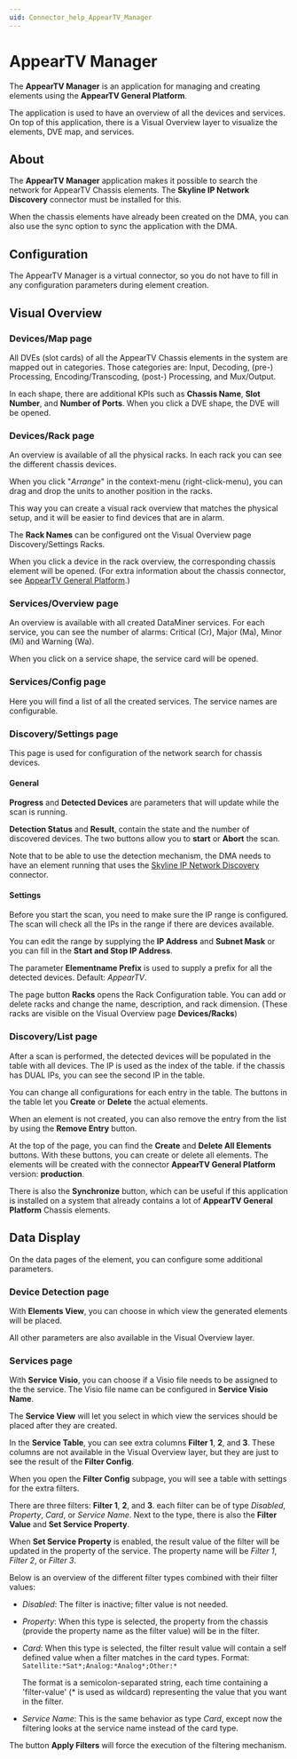 ```yaml
---
uid: Connector_help_AppearTV_Manager
---
```


# AppearTV Manager

The **AppearTV Manager** is an application for managing and creating elements using the **AppearTV General Platform**.

The application is used to have an overview of all the devices and services. On top of this application, there is a Visual Overview layer to visualize the elements, DVE map, and services.

## About

The **AppearTV Manager** application makes it possible to search the network for AppearTV Chassis elements. The **Skyline IP Network Discovery** connector must be installed for this.

When the chassis elements have already been created on the DMA, you can also use the sync option to sync the application with the DMA.

## Configuration

The AppearTV Manager is a virtual connector, so you do not have to fill in any configuration parameters during element creation.

## Visual Overview

### Devices/Map page

All DVEs (slot cards) of all the AppearTV Chassis elements in the system are mapped out in categories. Those categories are: Input, Decoding, (pre-) Processing, Encoding/Transcoding, (post-) Processing, and Mux/Output.

In each shape, there are additional KPIs such as **Chassis Name**, **Slot Number**, and **Number of Ports**. When you click a DVE shape, the DVE will be opened.

### Devices/Rack page

An overview is available of all the physical racks. In each rack you can see the different chassis devices.

When you click "*Arrange*" in the context-menu (right-click-menu), you can drag and drop the units to another position in the racks.

This way you can create a visual rack overview that matches the physical setup, and it will be easier to find devices that are in alarm.

The **Rack Names** can be configured ont the Visual Overview page Discovery/Settings Racks.

When you click a device in the rack overview, the corresponding chassis element will be opened. (For extra information about the chassis connector, see [AppearTV General Platform](xref:Connector_help_AppearTV_General_Platform).)

### Services/Overview page

An overview is available with all created DataMiner services. For each service, you can see the number of alarms: Critical (Cr), Major (Ma), Minor (Mi) and Warning (Wa).

When you click on a service shape, the service card will be opened.

### Services/Config page

Here you will find a list of all the created services. The service names are configurable.

### Discovery/Settings page

This page is used for configuration of the network search for chassis devices.

#### General

**Progress** and **Detected Devices** are parameters that will update while the scan is running.

**Detection Status** and **Result**, contain the state and the number of discovered devices. The two buttons allow you to **start** or **Abort** the scan.

Note that to be able to use the detection mechanism, the DMA needs to have an element running that uses the [Skyline IP Network Discovery](xref:Connector_help_Skyline_IP_Network_Discovery) connector.

#### Settings

Before you start the scan, you need to make sure the IP range is configured. The scan will check all the IPs in the range if there are devices available.

You can edit the range by supplying the **IP Address** and **Subnet Mask** or you can fill in the **Start and Stop IP Address**.

The parameter **Elementname Prefix** is used to supply a prefix for all the detected devices. Default: *AppearTV*.

The page button **Racks** opens the Rack Configuration table. You can add or delete racks and change the name, description, and rack dimension. (These racks are visible on the Visual Overview page **Devices/Racks**)

### Discovery/List page

After a scan is performed, the detected devices will be populated in the table with all devices. The IP is used as the index of the table. if the chassis has DUAL IPs, you can see the second IP in the table.

You can change all configurations for each entry in the table. The buttons in the table let you **Create** or **Delete** the actual elements.

When an element is not created, you can also remove the entry from the list by using the **Remove Entry** button.

At the top of the page, you can find the **Create** and **Delete All Elements** buttons. With these buttons, you can create or delete all elements. The elements will be created with the connector **AppearTV General Platform** version: **production**.

There is also the **Synchronize** button, which can be useful if this application is installed on a system that already contains a lot of **AppearTV General Platform** Chassis elements.

## Data Display

On the data pages of the element, you can configure some additional parameters.

### Device Detection page

With **Elements View**, you can choose in which view the generated elements will be placed.

All other parameters are also available in the Visual Overview layer.

### Services page

With **Service Visio**, you can choose if a Visio file needs to be assigned to the the service. The Visio file name can be configured in **Service Visio Name**.

The **Service View** will let you select in which view the services should be placed after they are created.

In the **Service Table**, you can see extra columns **Filter 1**, **2**, and **3**. These columns are not available in the Visual Overview layer, but they are just to see the result of the **Filter Config**.

When you open the **Filter Config** subpage, you will see a table with settings for the extra filters.

There are three filters: **Filter 1**, **2**, and **3**. each filter can be of type *Disabled*, *Property*, *Card*, or *Service Name*. Next to the type, there is also the **Filter Value** and **Set Service Property**.

When **Set Service Property** is enabled, the result value of the filter will be updated in the property of the service. The property name will be *Filter 1*, *Filter 2*, or *Filter 3*.

Below is an overview of the different filter types combined with their filter values:

- *Disabled*: The filter is inactive; filter value is not needed.

- *Property*: When this type is selected, the property from the chassis (provide the property name as the filter value) will be in the filter.

- *Card*: When this type is selected, the filter result value will contain a self defined value when a filter matches in the card types. Format: `Satellite:*Sat*;Analog:*Analog*;Other:*`

  The format is a semicolon-separated string, each time containing a 'filter-value' (\* is used as wildcard) representing the value that you want in the filter.

- *Service Name*: This is the same behavior as type *Card*, except now the filtering looks at the service name instead of the card type.

The button **Apply Filters** will force the execution of the filtering mechanism.
